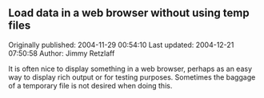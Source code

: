 ## Load data in a web browser without using temp files

Originally published: 2004-11-29 00:54:10
Last updated: 2004-12-21 07:50:58
Author: Jimmy Retzlaff

It is often nice to display something in a web browser, perhaps as an easy way to display rich output or for testing purposes. Sometimes the baggage of a temporary file is not desired when doing this.